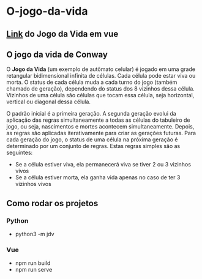# O-jogo-da-vida

## [Link](https://davidsatag.github.io/O-jogo-da-vida/) do Jogo da Vida em vue

## O jogo da vida de Conway
O **Jogo da Vida** (um exemplo de autômato celular) é jogado em uma grade retangular bidimensional infinita de células. Cada célula pode estar viva ou morta. O status de cada célula muda a cada turno do jogo (também chamado de geração), dependendo do status dos 8 vizinhos dessa célula. Vizinhos de uma célula são células que tocam essa célula, seja horizontal, vertical ou diagonal dessa célula.

O padrão inicial é a primeira geração. A segunda geração evolui da aplicação das regras simultaneamente a todas as células do tabuleiro de jogo, ou seja, nascimentos e mortes acontecem simultaneamente. Depois, as regras são aplicadas iterativamente para criar as gerações futuras. Para cada geração do jogo, o status de uma célula na próxima geração é determinado por um conjunto de regras. Estas regras simples são as seguintes:

- Se a célula estiver viva, ela permanecerá viva se tiver 2 ou 3 vizinhos vivos
- Se a célula estiver morta, ela ganha vida apenas no caso de ter 3 vizinhos vivos

## Como rodar os projetos
### Python

- python3 -m jdv

### Vue

- npm run build
- npm run serve

